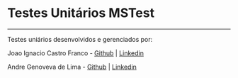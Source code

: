 # Testes Unitários MSTest
---
Testes uniários desenvolvidos e gerenciados por:
<p>Joao Ignacio Castro Franco -  <a href="https://github.com/iPonzu" target="_blank">Github</a> | <a href="https://www.linkedin.com/in/joao-ignacio-castro-franco-634873232/" target="_blank">Linkedin</a></p>
<p>Andre Genoveva de Lima -  <a href="https://github.com/AndriuszzZ" target="_blank">Github</a> |  <a href="https://www.linkedin.com/in/andré-genoveva-de-lima-86bb00205/" target="_blank">Linkedin</a></p>

